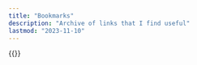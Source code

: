 ```yaml
---
title: "Bookmarks"
description: "Archive of links that I find useful"
lastmod: "2023-11-10"
---
```


{{<bookmarks>}}
